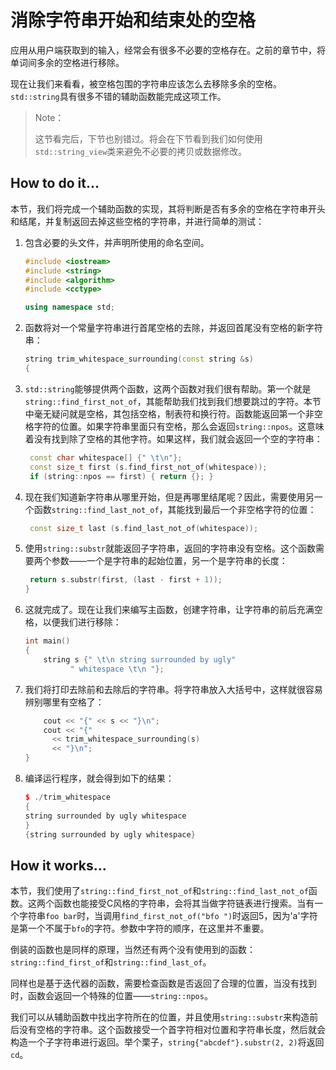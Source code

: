 # 消除字符串开始和结束处的空格

应用从用户端获取到的输入，经常会有很多不必要的空格存在。之前的章节中，将单词间多余的空格进行移除。

现在让我们来看看，被空格包围的字符串应该怎么去移除多余的空格。`std::string`具有很多不错的辅助函数能完成这项工作。

> Note：
>
> 这节看完后，下节也别错过。将会在下节看到我们如何使用`std::string_view`类来避免不必要的拷贝或数据修改。

## How to do it...

本节，我们将完成一个辅助函数的实现，其将判断是否有多余的空格在字符串开头和结尾，并复制返回去掉这些空格的字符串，并进行简单的测试：

1. 包含必要的头文件，并声明所使用的命名空间。

   ```c++
   #include <iostream>
   #include <string>
   #include <algorithm>
   #include <cctype>
   
   using namespace std;
   ```

2. 函数将对一个常量字符串进行首尾空格的去除，并返回首尾没有空格的新字符串：

   ```c++
   string trim_whitespace_surrounding(const string &s)
   { 
   ```

3. `std::string`能够提供两个函数，这两个函数对我们很有帮助。第一个就是`string::find_first_not_of`，其能帮助我们找到我们想要跳过的字符。本节中毫无疑问就是空格，其包括空格，制表符和换行符。函数能返回第一个非空格字符的位置。如果字符串里面只有空格，那么会返回`string::npos`。这意味着没有找到除了空格的其他字符。如果这样，我们就会返回一个空的字符串：

   ```c++
   	const char whitespace[] {" \t\n"};
   	const size_t first (s.find_first_not_of(whitespace));
   	if (string::npos == first) { return {}; }
   ```

4. 现在我们知道新字符串从哪里开始，但是再哪里结尾呢？因此，需要使用另一个函数`string::find_last_not_of`，其能找到最后一个非空格字符的位置：

   ```c++
   	const size_t last (s.find_last_not_of(whitespace));
   ```

5. 使用`string::substr`就能返回子字符串，返回的字符串没有空格。这个函数需要两个参数——一个是字符串的起始位置，另一个是字符串的长度：

   ```c++
   	return s.substr(first, (last - first + 1));
   }
   ```

6. 这就完成了。现在让我们来编写主函数，创建字符串，让字符串的前后充满空格，以便我们进行移除：

   ```c++
   int main()
   {
       string s {" \t\n string surrounded by ugly"
       		 " whitespace \t\n "};
   ```

7. 我们将打印去除前和去除后的字符串。将字符串放入大括号中，这样就很容易辨别哪里有空格了：

   ```c++
       cout << "{" << s << "}\n";
       cout << "{"
       	 << trim_whitespace_surrounding(s)
       	 << "}\n";
   }
   ```

8. 编译运行程序，就会得到如下的结果：

   ```c++
   $ ./trim_whitespace
   {
   string surrounded by ugly whitespace
   }
   {string surrounded by ugly whitespace}
   ```

## How it works...

本节，我们使用了`string::find_first_not_of`和`string::find_last_not_of`函数。这两个函数也能接受C风格的字符串，会将其当做字符链表进行搜索。当有一个字符串`foo bar`时，当调用`find_first_not_of("bfo ")`时返回5，因为'a'字符是第一个不属于`bfo`的字符。参数中字符的顺序，在这里并不重要。

倒装的函数也是同样的原理，当然还有两个没有使用到的函数：`string::find_first_of`和`string::find_last_of`。

同样也是基于迭代器的函数，需要检查函数是否返回了合理的位置，当没有找到时，函数会返回一个特殊的位置——`string::npos`。

我们可以从辅助函数中找出字符所在的位置，并且使用`string::substr`来构造前后没有空格的字符串。这个函数接受一个首字符相对位置和字符串长度，然后就会构造一个子字符串进行返回。举个栗子，`string{"abcdef"}.substr(2, 2)`将返回`cd`。